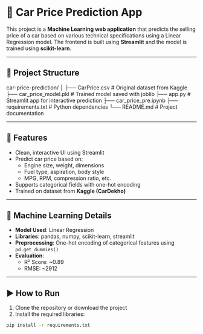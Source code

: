# 🚗 Car Price Prediction App

This project is a **Machine Learning web application** that predicts the selling price of a car based on various technical specifications using a Linear Regression model. The frontend is built using **Streamlit** and the model is trained using **scikit-learn**.

---

## 📁 Project Structure
car-price-prediction/
│
├── CarPrice.csv # Original dataset from Kaggle
├── car_price_model.pkl # Trained model saved with joblib
├── app.py # Streamlit app for interactive prediction
├── car_price_pre.ipynb 
├── requirements.txt # Python dependencies
└── README.md # Project documentation

---

## 🚀 Features

- Clean, interactive UI using Streamlit
- Predict car price based on:
  - Engine size, weight, dimensions
  - Fuel type, aspiration, body style
  - MPG, RPM, compression ratio, etc.
- Supports categorical fields with one-hot encoding
- Trained on dataset from **Kaggle (CarDekho)**

---

## 🧠 Machine Learning Details

- **Model Used**: Linear Regression
- **Libraries**: pandas, numpy, scikit-learn, streamlit
- **Preprocessing**: One-hot encoding of categorical features using `pd.get_dummies()`
- **Evaluation**:
  - R² Score: ~0.89
  - RMSE: ~2912

---

## ▶️ How to Run

1. Clone the repository or download the project
2. Install the required libraries:

```bash
pip install -r requirements.txt
